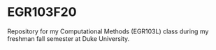# EGR103F20

Repository for my Computational Methods (EGR103L) class during my freshman fall semester at Duke University.



